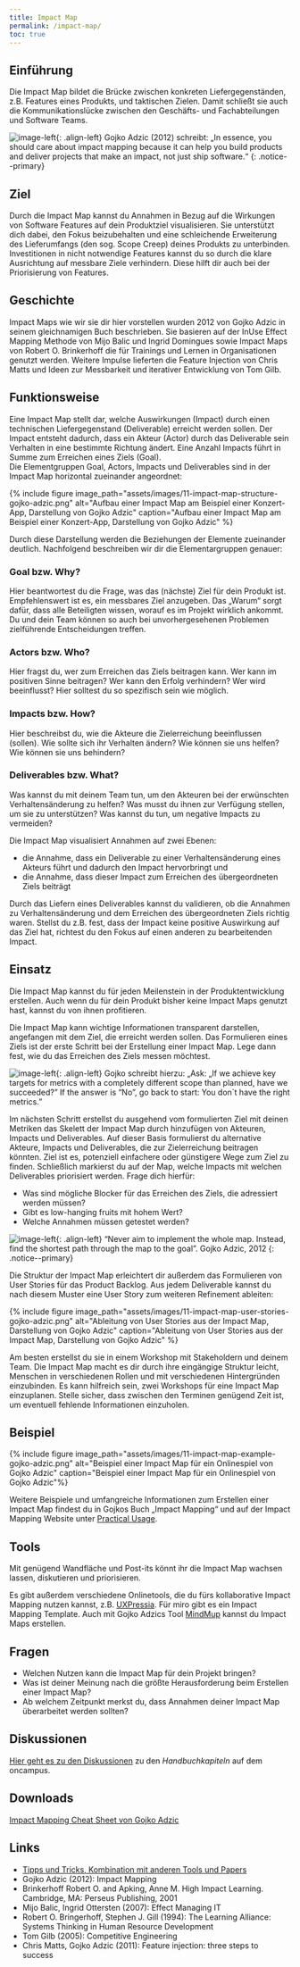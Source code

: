 ```yaml
---
title: Impact Map
permalink: /impact-map/
toc: true
---
```


## Einführung
Die Impact Map bildet die Brücke zwischen konkreten Liefergegenständen, z.B. Features eines Produkts, und taktischen Zielen. 
Damit schließt sie auch die Kommunikationslücke zwischen den Geschäfts- und Fachabteilungen und Software Teams.

![image-left]({{site.baseurl}}/assets/images/read-light-idea.png){: .align-left}
Gojko Adzic (2012) schreibt: „In essence, you should care about impact mapping because it can help you build products and deliver projects that make an impact, not just ship software.“
{: .notice--primary}

## Ziel
Durch die Impact Map kannst du Annahmen in Bezug auf die Wirkungen von Software Features auf dein Produktziel visualisieren. 
Sie unterstützt dich dabei, den Fokus beizubehalten und eine schleichende Erweiterung des Lieferumfangs (den sog. Scope Creep) deines Produkts zu unterbinden. 
Investitionen in nicht notwendige Features kannst du so durch die klare Ausrichtung auf messbare Ziele verhindern. 
Diese hilft dir auch bei der Priorisierung von Features. 

## Geschichte
Impact Maps wie wir sie dir hier vorstellen wurden 2012 von Gojko Adzic in seinem gleichnamigen Buch beschrieben. 
Sie basieren auf der InUse Effect Mapping Methode von Mijo Balic und Ingrid Domingues sowie Impact Maps von Robert O. Brinkerhoff die für Trainings und Lernen in Organisationen genutzt werden. 
Weitere Impulse lieferten die Feature Injection von Chris Matts und Ideen zur Messbarkeit und iterativer Entwicklung von Tom Gilb. 

## Funktionsweise
Eine Impact Map stellt dar, welche Auswirkungen (Impact) durch einen technischen Liefergegenstand (Deliverable) erreicht werden sollen. 
Der Impact entsteht dadurch, dass ein Akteur (Actor) durch das Deliverable sein Verhalten in eine bestimmte Richtung ändert. 
Eine Anzahl Impacts führt in Summe zum Erreichen eines Ziels (Goal).  
Die Elementgruppen Goal, Actors, Impacts und Deliverables sind in der Impact Map horizontal zueinander angeordnet: 

{% include figure image_path="assets/images/11-impact-map-structure-gojko-adzic.png" alt="Aufbau einer Impact Map am Beispiel einer Konzert-App, Darstellung von Gojko Adzic" caption="Aufbau einer Impact Map am Beispiel einer Konzert-App, Darstellung von Gojko Adzic" %}

Durch diese Darstellung werden die Beziehungen der Elemente zueinander deutlich.
Nachfolgend beschreiben wir dir die Elementargruppen genauer:

### Goal bzw. Why?
Hier beantwortest du die Frage, was das (nächste) Ziel für dein Produkt ist.
Empfehlenswert ist es, ein messbares Ziel anzugeben. 
Das „Warum“ sorgt dafür, dass alle Beteiligten wissen, worauf es im Projekt wirklich ankommt. 
Du und dein Team können so auch bei unvorhergesehenen Problemen zielführende Entscheidungen treffen.

### Actors bzw. Who? 
Hier fragst du, wer zum Erreichen das Ziels beitragen kann. 
Wer kann im positiven Sinne beitragen? 
Wer kann den Erfolg verhindern? 
Wer wird beeinflusst? 
Hier solltest du so spezifisch sein wie möglich.

### Impacts bzw. How?
Hier beschreibst du, wie die Akteure die Zielerreichung beeinflussen (sollen).
Wie sollte sich ihr Verhalten ändern? 
Wie können sie uns helfen? 
Wie können sie uns behindern?

### Deliverables bzw. What?
Was kannst du mit deinem Team tun, um den Akteuren bei der erwünschten Verhaltensänderung zu helfen? 
Was musst du ihnen zur Verfügung stellen, um sie zu unterstützen? 
Was kannst du tun, um negative Impacts zu vermeiden?

Die Impact Map visualisiert Annahmen auf zwei Ebenen: 

* die Annahme, dass ein Deliverable zu einer Verhaltensänderung eines Akteurs führt und dadurch den Impact hervorbringt und 
* die Annahme, dass dieser Impact zum Erreichen des übergeordneten Ziels beiträgt

Durch das Liefern eines Deliverables kannst du validieren, ob die Annahmen zu Verhaltensänderung und dem Erreichen des übergeordneten Ziels richtig waren.
Stellst du z.B. fest, dass der Impact keine positive Auswirkung auf das Ziel hat, richtest du den Fokus auf einen anderen zu bearbeitenden Impact. 

## Einsatz
Die Impact Map kannst du für jeden Meilenstein in der Produktentwicklung erstellen. 
Auch wenn du für dein Produkt bisher keine Impact Maps genutzt hast, kannst du von ihnen profitieren. 

Die Impact Map kann wichtige Informationen transparent darstellen, angefangen mit dem Ziel, die erreicht werden sollen. 
Das Formulieren eines Ziels ist der erste Schritt bei der Erstellung einer Impact Map. 
Lege dann fest, wie du das Erreichen des Ziels messen möchtest. 

![image-left]({{site.baseurl}}/assets/images/read-light-idea.png){: .align-left}
Gojko schreibt hierzu: „Ask: „If we achieve key targets for metrics with a completely different scope than planned, have we succeeded?” If the answer is “No”, go back to start: You don´t have the right metrics.”

Im nächsten Schritt erstellst du ausgehend vom formulierten Ziel mit deinen Metriken das Skelett der Impact Map durch hinzufügen von Akteuren, Impacts und Deliverables.
Auf dieser Basis formulierst du alternative Akteure, Impacts und Deliverables, die zur Zielerreichung beitragen könnten. 
Ziel ist es, potenziell einfachere oder günstigere Wege zum Ziel zu finden.
Schließlich markierst du auf der Map, welche Impacts mit welchen Deliverables priorisiert werden. Frage dich hierfür: 

* Was sind mögliche Blocker für das Erreichen des Ziels, die adressiert werden müssen? 
* Gibt es low-hanging fruits mit hohem Wert? 
* Welche Annahmen müssen getestet werden?

![image-left]({{site.baseurl}}/assets/images/read-light-idea.png){: .align-left}
“Never aim to implement the whole map. Instead, find the shortest path through the map to the goal”. Gojko Adzic, 2012
{: .notice--primary}

Die Struktur der Impact Map erleichtert dir außerdem das Formulieren von User Stories für das Product Backlog. 
Aus jedem Deliverable kannst du nach diesem Muster eine User Story zum weiteren Refinement ableiten: 

{% include figure image_path="assets/images/11-impact-map-user-stories-gojko-adzic.png" alt="Ableitung von User Stories aus der Impact Map, Darstellung von Gojko Adzic" caption="Ableitung von User Stories aus der Impact Map, Darstellung von Gojko Adzic" %}

Am besten erstellst du sie in einem Workshop mit Stakeholdern und deinem Team.
Die Impact Map macht es dir durch ihre eingängige Struktur leicht, Menschen in verschiedenen Rollen und mit verschiedenen Hintergründen einzubinden.
Es kann hilfreich sein, zwei Workshops für eine Impact Map einzuplanen. 
Stelle sicher, dass zwischen den Terminen genügend Zeit ist, um eventuell fehlende Informationen einzuholen. 


## Beispiel

{% include figure image_path="assets/images/11-impact-map-example-gojko-adzic.png" alt="Beispiel einer Impact Map für ein Onlinespiel von Gojko Adzic" caption="Beispiel einer Impact Map für ein Onlinespiel von Gojko Adzic"%}

Weitere Beispiele und umfangreiche Informationen zum Erstellen einer Impact Map findest du in Gojkos Buch „Impact Mapping“ und auf der Impact Mapping Website unter [Practical Usage](https://www.impactmapping.org/tips-and-tricks.html). 

## Tools
Mit genügend Wandfläche und Post-its könnt ihr die Impact Map wachsen lassen, diskutieren und priorisieren. 

Es gibt außerdem verschiedene Onlinetools, die du fürs kollaborative Impact Mapping nutzen kannst, z.B. [UXPressia](https://uxpressia.com/impact-map-online-tool).
Für miro gibt es ein Impact Mapping Template. 
Auch mit Gojko Adzics Tool [MindMup](https://www.mindmup.com/) kannst du Impact Maps erstellen.

## Fragen

* Welchen Nutzen kann die Impact Map für dein Projekt bringen?
* Was ist deiner Meinung nach die größte Herausforderung beim Erstellen einer Impact Map?
* Ab welchem Zeitpunkt merkst du, dass Annahmen deiner Impact Map überarbeitet werden sollten?

## Diskussionen
[Hier geht es zu den Diskussionen](https://www.oncampus.de/blocks/oc_mooc_nav/forum_view.php?showall=false&id=47546) zu den *Handbuchkapiteln* auf dem oncampus.

## Downloads
[Impact Mapping Cheat Sheet von Gojko Adzic](https://www.impactmapping.org/assets/cheatsheet.pdf)


## Links

* [Tipps und Tricks, Kombination mit anderen Tools und Papers](https://www.impactmapping.org/tips-and-tricks.html)
* Gojko Adzic (2012): Impact Mapping
* Brinkerhoff Robert O. and Apking, Anne M. High Impact Learning. Cambridge, MA: Perseus Publishing, 2001
* Mijo Balic, Ingrid Ottersten (2007): Effect Managing IT
* Robert O. Bringerhoff, Stephen J. Gill (1994): The Learning Alliance: Systems Thinking in Human Resource Development
* Tom Gilb (2005): Competitive Engineering
* Chris Matts, Gojko Adzic (2011): Feature injection: three steps to success


